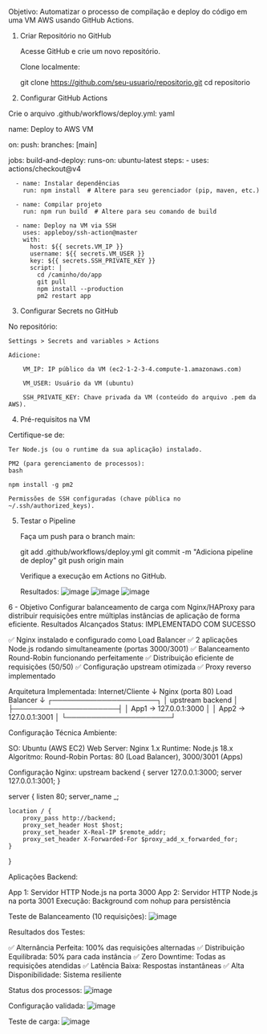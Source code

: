 Objetivo:
Automatizar o processo de compilação e deploy do código em uma VM AWS usando GitHub Actions.

1. Criar Repositório no GitHub

    Acesse GitHub e crie um novo repositório.

    Clone localmente:

    git clone https://github.com/seu-usuario/repositorio.git
    cd repositorio

2. Configurar GitHub Actions

Crie o arquivo .github/workflows/deploy.yml:
yaml

name: Deploy to AWS VM

on:
  push:
    branches: [main]

jobs:
  build-and-deploy:
    runs-on: ubuntu-latest
    steps:
      - uses: actions/checkout@v4
      
      - name: Instalar dependências
        run: npm install  # Altere para seu gerenciador (pip, maven, etc.)
      
      - name: Compilar projeto
        run: npm run build  # Altere para seu comando de build
      
      - name: Deploy na VM via SSH
        uses: appleboy/ssh-action@master
        with:
          host: ${{ secrets.VM_IP }}
          username: ${{ secrets.VM_USER }}
          key: ${{ secrets.SSH_PRIVATE_KEY }}
          script: |
            cd /caminho/do/app
            git pull
            npm install --production
            pm2 restart app

3. Configurar Secrets no GitHub

No repositório:

    Settings > Secrets and variables > Actions

    Adicione:

        VM_IP: IP público da VM (ec2-1-2-3-4.compute-1.amazonaws.com)

        VM_USER: Usuário da VM (ubuntu)

        SSH_PRIVATE_KEY: Chave privada da VM (conteúdo do arquivo .pem da AWS).

4. Pré-requisitos na VM

Certifique-se de:

    Ter Node.js (ou o runtime da sua aplicação) instalado.

    PM2 (para gerenciamento de processos):
    bash

    npm install -g pm2

    Permissões de SSH configuradas (chave pública no ~/.ssh/authorized_keys).

5. Testar o Pipeline

    Faça um push para o branch main:

    git add .github/workflows/deploy.yml
    git commit -m "Adiciona pipeline de deploy"
    git push origin main

    Verifique a execução em Actions no GitHub.

   Resultados:
   ![image](https://github.com/user-attachments/assets/7c5b9d7c-a31f-46c2-8497-afe406c88d46)
   ![image](https://github.com/user-attachments/assets/0810ff8e-8899-4bb8-ae22-acb9d97301f2)
   ![image](https://github.com/user-attachments/assets/5f9b4517-b984-4b6f-b351-4ee7ec6bdbbf)


6 -  Objetivo
Configurar balanceamento de carga com Nginx/HAProxy para distribuir requisições entre múltiplas instâncias de aplicação de forma eficiente.
   Resultados Alcançados
   Status: IMPLEMENTADO COM SUCESSO

✅ Nginx instalado e configurado como Load Balancer
✅ 2 aplicações Node.js rodando simultaneamente (portas 3000/3001)
✅ Balanceamento Round-Robin funcionando perfeitamente
✅ Distribuição eficiente de requisições (50/50)
✅ Configuração upstream otimizada
✅ Proxy reverso implementado

Arquitetura Implementada:
Internet/Cliente
        ↓
   Nginx (porta 80)
   Load Balancer
        ↓
┌─────────────────────┐
│    upstream backend │
├─────────────────────┤
│ App1 → 127.0.0.1:3000 │
│ App2 → 127.0.0.1:3001 │
└─────────────────────┘

Configuração Técnica
Ambiente:

SO: Ubuntu (AWS EC2)
Web Server: Nginx 1.x
Runtime: Node.js 18.x
Algoritmo: Round-Robin
Portas: 80 (Load Balancer), 3000/3001 (Apps)


Configuração Nginx:
upstream backend {
    server 127.0.0.1:3000;
    server 127.0.0.1:3001;
}

server {
    listen 80;
    server_name _;
    
    location / {
        proxy_pass http://backend;
        proxy_set_header Host $host;
        proxy_set_header X-Real-IP $remote_addr;
        proxy_set_header X-Forwarded-For $proxy_add_x_forwarded_for;
    }
}

Aplicações Backend:

App 1: Servidor HTTP Node.js na porta 3000
App 2: Servidor HTTP Node.js na porta 3001
Execução: Background com nohup para persistência

Teste de Balanceamento (10 requisições):
![image](https://github.com/user-attachments/assets/bf1df6f0-646a-4cd4-bcee-b20a6e45f36f)

Resultados dos Testes:

✅ Alternância Perfeita: 100% das requisições alternadas
✅ Distribuição Equilibrada: 50% para cada instância
✅ Zero Downtime: Todas as requisições atendidas
✅ Latência Baixa: Respostas instantâneas
✅ Alta Disponibilidade: Sistema resiliente

Status dos processos:
![image](https://github.com/user-attachments/assets/6015b3c8-a060-4646-83db-6fb5ec82d183)


Configuração validada:
![image](https://github.com/user-attachments/assets/0e83efb6-6703-4e66-9bde-47fc541687f3)


Teste de carga:
![image](https://github.com/user-attachments/assets/26b6d815-0d0e-48e5-8a9a-6fe3bff17b5b)


